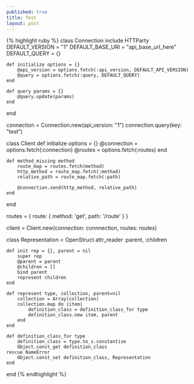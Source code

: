 ```yaml
---
published: true
title: Test
layout: post
---
```

{% highlight ruby %}
class Connection
 	include HTTParty
	DEFAULT_VERSION = "1"
	DEFAULT_BASE_URI = "api_base_url_here"
	DEFAULT_QUERY = {}
	
	def initialize options = {}
		@api_version = options.fetch(:api_version, DEFAULT_API_VERSION)
		@query = options.fetch(:query, DEFAULT_QUERY)
	end
	
	def query params = {}
		@query.update(params)
	end
	
end

connection = Connection.new(api_version: "1")
connection.query(key: "test")

class Client
	def initialize options = {}
		@connection = options.fetch(:connection)
		@routes = options.fetch(:routes)
	end
	
	def method_missing method
		route_map = routes.fetch(method)
		http_method = route_map.fetch(:method)
		relative_path = route_map.fetch(:path)
		
		@connection.send(http_method, relative_path)
	end
end
	
routes = {
	route: {
		method: 'get',
		path: '/route'
	}
}

client = Client.new(connection: connnection, routes: routes)

class Representation < OpenStruct
	attr_reader :parent, :children
	
	def init rep = {}, parent = nil
		super rep
		@parent = parent
		@children = []
		bind parent
		represent children
	end
	
	def represent type, collection, parent=nil
		collection = Array(collection)
		collection.map do |item|
			definition_class = definition_class_for type
			definition_class.new item, parent
		end
	end
	
	def definition_class_for type
		definition_class = type.to_s.constantize
		Object.const_get definition_class
	rescue NameError
		Object.const_set definition_class, Representation
	end
end
{% endhighlight %}